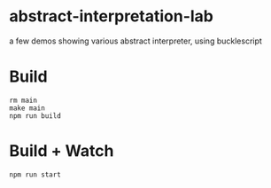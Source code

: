 # abstract-interpretation-lab
a few demos showing various abstract interpreter, using bucklescript

# Build
```
rm main
make main
npm run build
```

# Build + Watch

```
npm run start
```